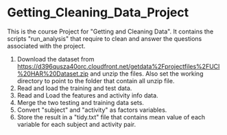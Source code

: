 # Getting_Cleaning_Data_Project
This is the course Project for "Getting and Cleaning Data". It contains the scripts "run_analysis" that require to clean and answer the questions associated with the project.

1. Download the dataset from https://d396qusza40orc.cloudfront.net/getdata%2Fprojectfiles%2FUCI%20HAR%20Dataset.zip
and unzip the files. Also set the working directory to point to the folder that contain all unzip file.
2. Read and load the training and test data.
3. Read and Load the features and activity info data.
4. Merge the two testing and training data sets.
5. Convert "subject" and "activity" as factors variables.
7. Store the result in a "tidy.txt" file that contains mean value of each variable for each subject and activity pair.